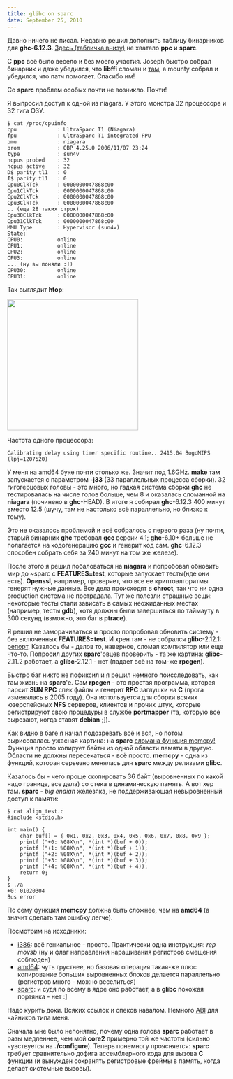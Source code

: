 ```yaml
---
title: glibc on sparc
date: September 25, 2010
---
```


Давно ничего не писал. Недавно решил дополнить таблицу бинарников
для **ghc-6.12.3**. [Здесь (табличка внизу)](/2010/07/19/gentoo-haskell-progress/)
не хватало **ppc** и **sparc**.

С **ppc** всё было весело и без моего участия. Joseph быстро собрал
бинарник и даже убедился, что **libffi** сломан и [там](http://darcs.haskell.org/cgi-bin/darcsweb.cgi?r=ghc;a=darcs_commitdiff;h=20100829192859-6895e-84474e68af43427fc0acf1a241d81fdc3fc6a496.gz),
а mounty собрал и убедился, что патч помогает. Спасибо им!

Со **sparc** проблем особых почти не возникло. Почти!


Я выпросил доступ к одной из niagara. У этого монстра 32 процессора
и 32 гига ОЗУ.

    $ cat /proc/cpuinfo
    cpu             : UltraSparc T1 (Niagara)
    fpu             : UltraSparc T1 integrated FPU
    pmu             : niagara
    prom            : OBP 4.25.0 2006/11/07 23:24
    type            : sun4v
    ncpus probed    : 32
    ncpus active    : 32
    D$ parity tl1   : 0
    I$ parity tl1   : 0
    Cpu0ClkTck      : 0000000047868c00
    Cpu1ClkTck      : 0000000047868c00
    Cpu2ClkTck      : 0000000047868c00
    Cpu3ClkTck      : 0000000047868c00
    .. (еще 28 таких строк)
    Cpu30ClkTck     : 0000000047868c00
    Cpu31ClkTck     : 0000000047868c00
    MMU Type        : Hypervisor (sun4v)
    State:
    CPU0:           online
    CPU1:           online
    CPU2:           online
    CPU3:           online
    ... (ну вы поняли :])
    CPU30:          online
    CPU31:          online


Так выглядит **htop**:

[<img src="http://attachments-blog.tut.by/2368/files/2010/09/2010-09-25-07-29-11.png" width=300>](http://attachments-blog.tut.by/2368/files/2010/09/2010-09-25-07-29-11.png)

Частота одного процессора:

    Calibrating delay using timer specific routine.. 2415.04 BogoMIPS (lpj=1207520)

У меня на amd64 буке почти столько же. Значит под 1.6GHz.
**make** там запускается с параметром **-j33** (33 параллельных процесса сборки).
32 гигогерцовых головы - это много, но гадкая система сборки **ghc** не тестировалась
на числе голов больше, чем 8 и оказалась сломанной на **niagara** (починено в **ghc**-HEAD).
В итоге я собирал **ghc**-6.12.3 400 минут вместо 12.5 (шучу, там не настолько всё параллельно,
но близко к тому).


Это не оказалось проблемой и всё собралось с первого раза (ну почти, старый бинарник **ghc**
требовал **gcc** версии 4.1; **ghc**-6.10+ больше не полагается на кодогенерацию **gcc** и генерит код сам.
**ghc**-6.12.3 способен собрать себя за 240 минут на том же железе).


После этого я решил побаловаться на **niagara** и попробовал обновить мир до ~sparc с **FEATURES=test**,
которые запускает тесты(нде они есть). **Openssl**, например, проверяет, что все ее криптоалгоритмы генерят нужные данные.
Все дела происходят в **chroot**, так что ни одна production система не пострадала. Тут же полезли
страшные вещи: некоторые тесты стали зависать в самых неожиданных местах (например, тесты **gdb**),
хотя должны были завершиться по таймауту в 300 секунд (взможно, это баг в **ptrace**).


Я решил не заморачиваться и просто попробовал обновить систему - без включенных **FEATURES=test**. И хрен там -
не собрался **glibc**-2.12.1: [репорт](https://bugs.gentoo.org/show_bug.cgi?id=336792). Казалось бы - делов
то, наверное, сломал компилятор или еще что-то. Попросил других **sparc**'овцев проверить - та же картина:
**glibc**-2.11.2 работает, а **glibc**-2.12.1 - нет (падает всё на том-же **rpcgen**).

Быстро баг никто не пофиксил и я решил немного поисследовать, как там жизнь на **sparc**'е. Сам **rpcgen** - это
простая программа, которая парсит **SUN RPC** спек файлы и генерит **RPC** заглушки на **C** (прога изменялась в
2005 году). Она используется для сборки всяких юзерспейсных **NFS** серверов, клиентов и прочих штук, которые
регистрируют свою процедуры в службе **portmapper** (та, которую все вырезают, когда ставят **debian** ;]).


Как видно в баге я начал подозревать всё и вся, но потом вырисовалась ужасная картина:
на **sparc** [сломана функция memcpy!](https://bugs.gentoo.org/show_bug.cgi?id=336792#c13)
Функция просто копирует байты из одной области памяти в другую. Области не должны пересекаться - всё просто.
**memcpy** - одна из функций, которая серьезно менялась для **sparc** между релизами **glibc**.


Казалось бы - чего проще скопировать 36 байт (выровненных по какой надо границе, все дела) со стека в динамическую память.
А вот хер там. **sparc** - *big endian* железяка, не поддерживающая невыровненный доступ к памяти:

    $ cat align_test.c
    #include <stdio.h>

    int main() {
        char buf[] = { 0x1, 0x2, 0x3, 0x4, 0x5, 0x6, 0x7, 0x8, 0x9 };
        printf ("+0: %08X\n", *(int *)(buf + 0));
        printf ("+1: %08X\n", *(int *)(buf + 1));
        printf ("+2: %08X\n", *(int *)(buf + 2));
        printf ("+3: %08X\n", *(int *)(buf + 3));
        printf ("+4: %08X\n", *(int *)(buf + 4));
        return 0;
    }
    $ ./a
    +0: 01020304
    Bus error

По сему функция **memcpy** должна быть сложнее, чем на **amd64** (а значит сделать там ошибку легче).


Посмотрим на исходники:

* [i386](http://git.kernel.org/?p=linux/kernel/git/torvalds/linux-2.6.git;a=blob;f=arch/x86/lib/memcpy_32.c;h=5415a9d06f53b75c4a993b0bbe96508502691142;hb=cb9cae0395d70fc4539f6904c11d3a14c0001006):
всё гениальное - просто. Практически одна инструкция: _rep movsb_ (ну и флаг направления наращивания регистров смещения соблюден)
* [amd64](http://git.kernel.org/?p=linux/kernel/git/torvalds/linux-2.6.git;a=blob;f=arch/x86/lib/memcpy_64.S;h=bcbcd1e0f7d57fe4b3972adc24785dc6837386f6;hb=cb9cae0395d70fc4539f6904c11d3a14c0001006):
чуть грустнее, но базовая операция такая-же плюс копирование больших выровненных блоков делается параллельно (регистров много - можно веселиться)
* [sparc](http://git.kernel.org/?p=linux/kernel/git/torvalds/linux-2.6.git;a=blob;f=arch/sparc/lib/NG2memcpy.S;h=0aed75653b5001cf142e6567627eea89c3968d0e;hb=cb9cae0395d70fc4539f6904c11d3a14c0001006):
и судя по всему в ядре оно работает, а в **glibc** похожая портянка - нет :]


Надо курить доки. Всяких ссылок и спеков навалом. Немного [ABI](http://www.sics.se/~psm/sparcstack.html) для чайников типа меня.


Сначала мне было непонятно, почему одна голова **sparc** работает в разы медленнее, чем мой **core2** примерно
той же частоты (сильно чувствуется на **./configure**). Теперь понемногу проясняется: **sparc** требует сравнительно
дофига ассемблерного кода для вызова **C** функции (и вынужден сохранять регистровые фреймы в память, когда делает системные вызовы).
